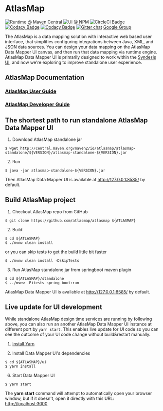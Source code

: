 # AtlasMap

[![Runtime @ Maven Central](https://maven-badges.herokuapp.com/maven-central/io.atlasmap/atlas-parent/badge.svg?style=flat-square)](https://maven-badges.herokuapp.com/maven-central/io.atlasmap/atlas-parent/)
[![UI @ NPM](https://badge.fury.io/js/%40atlasmap%2Fatlasmap-data-mapper.svg)](https://badge.fury.io/js/%40atlasmap%2Fatlasmap-data-mapper)
[![CircleCI Badge](https://circleci.com/gh/atlasmap/atlasmap.svg?style=shield)](https://circleci.com/gh/atlasmap/atlasmap)
[![Codacy Badge](https://api.codacy.com/project/badge/Grade/4acba1646e0a4cbabac3a76ad5df4df7)](https://www.codacy.com/app/atlasmapio/atlasmap?utm_source=github.com&amp;utm_medium=referral&amp;utm_content=atlasmap/atlasmap&amp;utm_campaign=Badge_Grade)
[![Codacy Badge](https://api.codacy.com/project/badge/Coverage/4acba1646e0a4cbabac3a76ad5df4df7)](https://www.codacy.com/app/atlasmapio/atlasmap?utm_source=github.com&utm_medium=referral&utm_content=atlasmap/atlasmap&utm_campaign=Badge_Coverage)
[![Gitter chat](https://badges.gitter.im/atlasmap/community.png)](https://gitter.im/atlasmap/community)
[Google Group](https://groups.google.com/d/forum/atlasmap)


The AtlasMap is a data mapping solution with interactive web based user interface, that simplifies configuring integrations between Java, XML, and JSON data sources. You can design your data mapping on the AtlasMap Data Mapper UI canvas, and then run that data mapping via runtime engine. AtlasMap Data Mapper UI is primarily designed to work within the [Syndesis UI](https://syndesis.io/), and now we're exploring to improve standalone user experience.

## AtlasMap Documentation
### [AtlasMap User Guide](http://docs.atlasmap.io/)
### [AtlasMap Developer Guide](http://docs.atlasmap.io/developer-guide)


## The shortest path to run standalone AtlasMap Data Mapper UI

1. Download AtlasMap standalone jar
```
$ wget http://central.maven.org/maven2/io/atlasmap/atlasmap-standalone/${VERSION}/atlasmap-standalone-${VERSION}.jar
```

2. Run
```
$ java -jar atlasmap-standalone-${VERSION}.jar 
```

Then AtlasMap Data Mapper UI is available at http://127.0.0.1:8585/ by default.

## Build AtlasMap project

1. Checkout AtlasMap repo from GitHub
```
$ git clone https://github.com/atlasmap/atlasmap ${ATLASMAP}
```
 
2. Build
```
$ cd ${ATLASMAP}
$ ./mvnw clean install
```
or you can skip tests to get the build little bit faster
```
$ ./mvnw clean install -DskipTests
```
3. Run AtlasMap standalone jar from springboot maven plugin
```
$ cd ${ATLASMAP}/standalone
$ ../mvnw -Pitests spring-boot:run
```

AtlasMap Data Mapper UI is available at http://127.0.0.1:8585/ by default.

## Live update for UI development

While standalone AtlasMap design time services are running by following above, you can also run an another AtlasMap Data Mapper UI instance at different port by `yarn start`. This enables live update for UI code so you can see the outcome of your UI code change without build&restart manually.

1. [Install Yarn](https://yarnpkg.com/lang/en/docs/install/)

2. Install Data Mapper UI's dependencies
```
$ cd ${ATLASMAP}/ui
$ yarn install
```

6. Start Data Mapper UI
```
$ yarn start
```

The **yarn start** command will attempt to automatically open your browser window, but if it doesn't, open it directly with this URL: <http://localhost:3000>.

